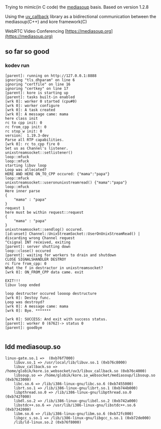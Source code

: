 Trying to  mimic(in C code) the [mediasoup](https://github.com/versatica/mediasoup/) basis. 
Based on version 1.2.8

Using the [uv_callback](https://github.com/litesync/uv_callback) library as a bidirectional communication between 
the mediasoup(C++) and kore framework(C)

WebRTC Video Conferencing
[https://mediasoup.org](https://mediasoup.org)

## so far so good

### kodev run

```
[parent]: running on http://127.0.0.1:8888
ignoring "tls_dhparam" on line 6
ignoring "certfile" on line 16
ignoring "certkey" on line 17
[parent]: kore is starting up
[parent]: tasks built-in enabled
[wrk 0]: worker 0 started (cpu#0)
[wrk 0]: worker configure
[wrk 0]: A task created
[wrk 0]: A message came: mama
here class init
rc to cpp init: 0
rc from_cpp init: 0
rc stop_w init: 0
version:  1.19.3-dev
Parse all RTP capabilities.
[wrk 0]: rc to_cpp fire 0
Set us as Channel's listener.
unixstreamsocket::setlistener()
loop::mfuck
loop::mfuck
starting libuv loop
Loop was allocated?
HERE AND HERE ON_TO_CPP occured: {"mama":"papa"}
loop::mfuck
unixstreamsocket::useronunixstreamread() {"mama":"papa"}
loop::mfuck
Here inner parse
{
	"mama" : "papa"
}
request 1
here must be within request::request
{
	"mama" : "papa"
}
unixstreamsocket::sendlog() occured.
[id:unset] Channel::UnixStreamSocket::UserOnUnixStreamRead() | discarding wrong Channel request
^Csignal INT received, exiting
[parent]: server shutting down
loop::close() occured
[parent]: waiting for workers to drain and shutdown
CLOSE SIGNALSHANDLER DESTROY
rc fire from_cpp: 0
What the f in destractor in unixstreamsocket?
[wrk 0]: ON_FROM_CPP data came. exit

EXIT!!!
libuv loop ended

loop destructer occured loooop destructure
[wrk 0]: Destoy func.
Loop was destroyd?
[wrk 0]: A message came: mama
[wrk 0]: Bye. *******

[wrk 0]: SUCCESS: And exit with success status.
[parent]: worker 0 (6762)-> status 0
[parent]: goodbye


```

## ldd mediasoup.so

```
linux-gate.so.1 =>  (0xb76f7000)
	libuv.so.1 => /usr/local/lib/libuv.so.1 (0xb76c8000)
	libuv_callback.so => /home/globik/kore.io_websocket/uv3/libuv_callback.so (0xb76c4000)
	libsoup.so => /home/globik/kore.io_websocket/mediasoup/libsoup.so (0xb7623000)
	libc.so.6 => /lib/i386-linux-gnu/libc.so.6 (0xb7455000)
	librt.so.1 => /lib/i386-linux-gnu/librt.so.1 (0xb744b000)
	libpthread.so.0 => /lib/i386-linux-gnu/libpthread.so.0 (0xb742f000)
	libdl.so.2 => /lib/i386-linux-gnu/libdl.so.2 (0xb742a000)
	libstdc++.so.6 => /usr/lib/i386-linux-gnu/libstdc++.so.6 (0xb7342000)
	libm.so.6 => /lib/i386-linux-gnu/libm.so.6 (0xb72fc000)
	libgcc_s.so.1 => /lib/i386-linux-gnu/libgcc_s.so.1 (0xb72de000)
	/lib/ld-linux.so.2 (0xb76f8000)


```
